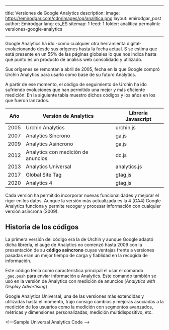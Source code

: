 

---
title: Versiones de Google Analytics 
description: 
image: https://emirodgar.com/cdn/images/og/analitica.png
layout: emirodgar_post
author: Emirodgar
lang: es_ES
sitemap: 1
feed: 1
folder: analitica
permalink: versiones-google-analytics

--- 

Google Analytics ha ido -como cualquier otra herramienta digital- evolucionando desde sus orígenes hasta la fecha actual. S se estima que está presente en un 55% de las páginas globales lo que nos indica hasta qué punto es un producto de análisis web consolidado y utilizado.

Sus orígenes se remontan a abril de 2005, fecha en la que Google compró Urchin Analytics para usarlo como base de su futuro Analytics.

A partir de ese momento, el código de seguimiento de Urchin ha ido sufriendo evoluciones que han permitido una mejor y más eficiente medición. En la siguiente tabla muestro dichos códigos y los años en los que fueron lanzados.

| Año | Versión de Analytics | Librería Javascript
|--|--|--|
| 2005 | Urchin Analytics  | urchin.js |
| 2007 | Analytics Síncrono  | ga.js |
| 2009 | Analytics Asíncrono  | ga.js |
| 2012| Analytics con medición de anuncios | dc.js |
| 2013| Analytics Universal | analytics.js |
| 2017| Global Site Tag | gtag.js |
| 2020| Analytics 4 | gtag.js |

Cada versión ha permitido incorporar nuevas funcionalidades y mejorar el rigor en los datos. Aunque la versión más actualizada es la 4 (GA4) Google Analytics funciona y permite recoger y procesar información con cualquier versión asíncrona (2009).

## Historia de los códigos

La primera versión del código era la de Urchin y aunque Google adaptó dicha librería, el auge de Analytics no comenzó hasta 2009 con la presentación de su **código asíncrono** cuyas ventajas frente a versiones pasadas eran un mejor tiempo de carga y fiablidad en la recogida de información.

Este código tenía como característica principal el usar el comando `_gaq.push` para enviar información a Analytics. Este comando también se usó en la versión de Analytics con medición de anuncios (*Analytics with Display Advertising*)

Google Analytics Universal, una de las versiones más extendidas y utilizadas hasta el momento, trajo consigo cambios y mejoras asociadas a la medición de los usuarios como la medición con segmentos avanzados, métricas y dimensiones personalizadas, medición multidispositivo, etc.

<!—Sample Universal Analytics Code –> <script> (function(i,s,o,g,r,a,m){i[‘GoogleAnalyticsObject’]=r;i[r]=i[r]||function(){ (i[r].q=i[r].q||[]).push(arguments)},i[r].l=1*new Date();a=s.createElement(o), m=s.getElementsByTagName(o)[0];a.async=1;a.src=g;m.parentNode.insertBefore(a,m) })(window,document,’script’,’//www.google-analytics.com/analytics.js’,’ga’); ga(‘create’, ‘UA-XXXX-Y’, ‘auto’); ga(‘send’, ‘pageview’); </script>
<!--stackedit_data:
eyJoaXN0b3J5IjpbLTEzODI3MTY2MDBdfQ==
-->